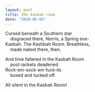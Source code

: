 ```yaml
---
layout: post
title: the kasbah room 
date: "2020-05-03"
---
```


Cursed beneath a Southern star    
&nbsp;&nbsp;&nbsp;&nbsp;disgraced there, Norris, a Spring eve-        
Kasbah. The Kashbah Room. Breathless,    
&nbsp;&nbsp;&nbsp;&nbsp;made naked there, then.    
    
And time faltered in the Kasbah Room     
&nbsp;&nbsp;&nbsp;&nbsp;pool rackets deadened    
Rock-em-sock-em fuck-its    
&nbsp;&nbsp;&nbsp;&nbsp;boxed and tucked off.    
    
All silent in the Kasbah Room!
